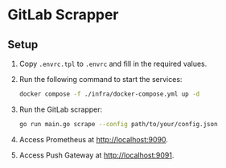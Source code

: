 # GitLab Scrapper

## Setup

1. Copy `.envrc.tpl` to `.envrc` and fill in the required values.
2. Run the following command to start the services:

    ```sh
    docker compose -f ./infra/docker-compose.yml up -d
    ```

3. Run the GitLab scrapper:

    ```sh
    go run main.go scrape --config path/to/your/config.json
    ```

4. Access Prometheus at [http://localhost:9090](http://localhost:9090).
5. Access Push Gateway at [http://localhost:9091](http://localhost:9091).